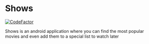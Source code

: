 # Shows

[![CodeFactor](https://www.codefactor.io/repository/github/lkeey/shows/badge)](https://www.codefactor.io/repository/github/lkeey/shows)

Shows is an android application where you can find the most popular movies and even add them to a special list to watch later
